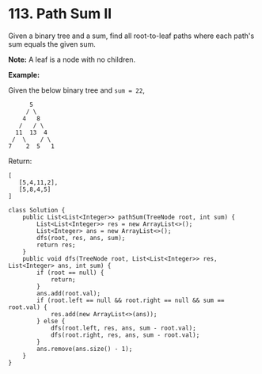 # 113. Path Sum II

Given a binary tree and a sum, find all root-to-leaf paths where each path's sum equals the given sum.

**Note:** A leaf is a node with no children.

**Example:**

Given the below binary tree and `sum = 22`,

```text
      5
     / \
    4   8
   /   / \
  11  13  4
 /  \    / \
7    2  5   1
```

Return:

```text
[
   [5,4,11,2],
   [5,8,4,5]
]
```

```text
class Solution {
    public List<List<Integer>> pathSum(TreeNode root, int sum) {
        List<List<Integer>> res = new ArrayList<>();
        List<Integer> ans = new ArrayList<>();
        dfs(root, res, ans, sum);
        return res;
    }
    public void dfs(TreeNode root, List<List<Integer>> res, List<Integer> ans, int sum) {
        if (root == null) {
            return;
        }
        ans.add(root.val);
        if (root.left == null && root.right == null && sum == root.val) {
            res.add(new ArrayList<>(ans));
        } else {
            dfs(root.left, res, ans, sum - root.val);
            dfs(root.right, res, ans, sum - root.val);
        }
        ans.remove(ans.size() - 1);
    }
}
```

